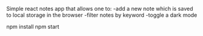 Simple react notes app that allows one to:
-add a new note which is saved to local storage in the browser
-filter notes by keyword
-toggle a dark mode

npm install npm start